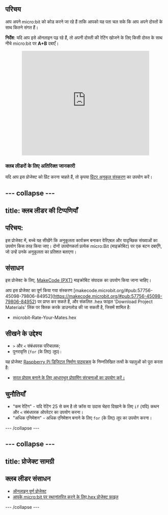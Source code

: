 ## परिचय

आप अपने micro:bit को कोड करने जा रहे हैं ताकि आपको यह पता चल सके कि आप अपने दोस्तों के साथ कितने संगत हैं।

**निर्देश**: यदि आप इसे ऑनलाइन पढ़ रहे हैं, तो अपनी दोस्ती की रेटिंग खोजने के लिए किसी दोस्त के साथ नीचे micro:bit पर **A+B** दबाएँ।

<div class="trinket" style="width:400px;margin: 0 auto;">
<div style="position:relative;height:0;padding-bottom:81.97%;overflow:hidden;"><iframe style="position:absolute;top:0;left:0;width:100%;height:100%;" src="https://makecode.microbit.org/---run?id=_iLDhcVa0K2Fd" allowfullscreen="allowfullscreen" sandbox="allow-popups allow-scripts allow-same-origin" frameborder="0"></iframe></div>
</div>

### क्लब लीडरों के लिए अतिरिक्त जानकारी

यदि आप इस प्रोजेक्ट को प्रिंट करना चाहते हैं, तो कृपया [प्रिंटर अनुकूल संस्करण](https://projects.raspberrypi.org/hi-IN/projects/rate-your-mates/print) का उपयोग करें।

--- collapse ---
---
title: क्लब लीडर की टिप्पणियाँ
---

## परिचय:

इस प्रोजेक्ट में, बच्चे यह सीखेंगे कि अनुकूलता कार्यक्रम बनाकर वेरिएबल और यादृच्छिक संख्याओं का उपयोग किस तरह किया जाए। दोनों उपयोगकर्ता प्रत्येक micro:Bit (माइक्रोबिट) पर एक बटन दबाएँगे, जो उन्हें उनके अनुकूलता का प्रतिशत बताएगा।

## संसाधन

इस प्रोजेक्ट के लिए, [MakeCode (PXT)](http://jumpto.cc/mb-new) माइक्रोबिट संपादक का उपयोग किया जाना चाहिए।

आप इस प्रोजेक्ट का पूर्ण किया गया संस्करण \[makecode.microbit.org/#pub:57756-45098-79806-84952\](https://makecode.microbit.org/#pub:57756-45098-79806-84952) पर प्राप्त कर सकते हैं, और संकलित .hex फाइल 'Download Project Materials' लिंक पर क्लिक करके डाउनलोड की जा सकती है, जिसमें शामिल है:

* microbit-Rate-Your-Mates.hex

## सीखने के उद्देश्य

* `>` और `<` संबंधपरक परिचालक;
* पुनरावृत्ति (`for` (के लिए) लूप)।

यह प्रोजेक्ट [Raspberry Pi डिजिटल निर्माण पाठ्यक्रम](http://rpf.io/curriculum) के निम्नलिखित तत्वों के पहलुओं को पूरा करता है:

* [सरल प्रोग्राम बनाने के लिए आधारभूत प्रोग्रामिंग संरचनाओं का उपयोग करें।](https://www.raspberrypi.org/curriculum/programming/creator)

## चुनौतियाँ

* "कम रेटिंग" - यदि रेटिंग 25 से कम है तो क्रॉस या उदास चेहरा दिखाने के लिए `if` (यदि) कथन और `<` संबंधपरक ऑपरेटर का उपयोग करना।
* "अधिक एनिमेशन" - अधिक एनिमेशन बनाने के लिए `for` (के लिए) लूप का उपयोग करना।

--- /collapse ---

--- collapse ---
---
title: प्रोजेक्ट सामग्री
---

## क्लब लीडर संसाधन

* [ऑनलाइन पूर्ण प्रोजेक्ट](https://makecode.microbit.org/#pub:57756-45098-79806-84952)
* [आपके micro:bit पर स्थानांतरित करने के लिए.hex प्रोजेक्ट फ़ाइल](resources/microbit-Rate-Your-Mates.hex)

--- /collapse ---

